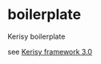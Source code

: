 # boilerplate
Kerisy  boilerplate

see  [Kerisy framework 3.0](https://github.com/Kerisy/framework)
